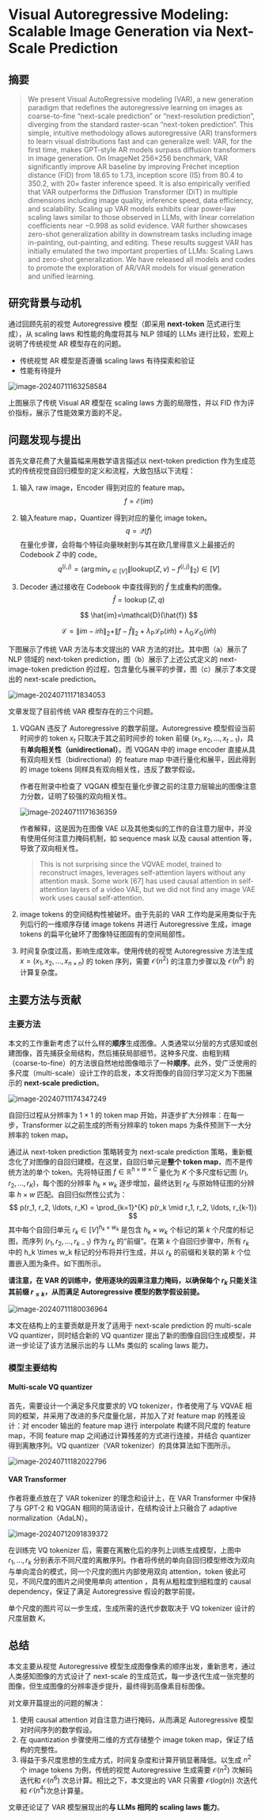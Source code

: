 # Visual Autoregressive Modeling: Scalable Image Generation via Next-Scale Prediction

## 摘要

> We present Visual AutoRegressive modeling (VAR), a new generation paradigm that redefines the autoregressive learning on images as coarse-to-fine “next-scale prediction” or “next-resolution prediction”, diverging from the standard raster-scan “next-token prediction”. This simple, intuitive methodology allows autoregressive (AR) transformers to learn visual distributions fast and can generalize well: VAR, for the first time, makes GPT-style AR models surpass diffusion transformers in image generation. On ImageNet 256×256 benchmark, VAR significantly improve AR baseline by improving Fréchet inception distance (FID) from 18.65 to 1.73, inception score (IS) from 80.4 to 350.2, with 20× faster inference speed. It is also empirically verified that VAR outperforms the Diffusion Transformer (DiT) in multiple dimensions including image quality, inference speed, data efficiency, and scalability. Scaling up VAR models exhibits clear power-law scaling laws similar to those observed in LLMs, with linear correlation coefficients near −0.998 as solid evidence. VAR further showcases zero-shot generalization ability in downstream tasks including image in-painting, out-painting, and editing. These results suggest VAR has initially emulated the two important properties of LLMs: Scaling Laws and zero-shot generalization. We have released all models and codes to promote the exploration of AR/VAR models for visual generation and unified learning.

## 研究背景与动机

通过回顾先前的视觉 Autoregressive 模型（即采用 **next-token** 范式进行生成），从 scaling laws 和性能的角度将其与 NLP 领域的 LLMs 进行比较，宏观上说明了传统视觉 AR 模型存在的问题。

- 传统视觉 AR 模型是否遵循 scaling laws 有待探索和验证
- 性能有待提升

<img src="https://raw.githubusercontent.com/bonjour-npy/Image-Hosting-Service/main/typora_imagesimage-20240711163258584.png" alt="image-20240711163258584" />

上图展示了传统 Visual AR 模型在 scaling laws 方面的局限性，并以 FID 作为评价指标，展示了性能效果方面的不足。

## 问题发现与提出

首先文章花费了大量篇幅来用数学语言描述以 next-token prediction 作为生成范式的传统视觉自回归模型的定义和流程，大致包括以下流程：

1. 输入 raw image，Encoder 得到对应的 feature map。
   $$
   f=\mathcal{E}(im)
   $$

2. 输入feature map，Quantizer 得到对应的量化 image token。
   $$
   q=\mathcal{Q}(f)
   $$
   在量化步骤，会将每个特征向量映射到与其在欧几里得意义上最接近的 Codebook $Z$ 中的 code。
   $$
   q^{(i,j)}=\left(\arg\min_{v\in[V]}\|\text{lookup}(Z,v)-f^{(i,j)}\|_2\right)\in[V]
   $$

3. Decoder 通过接收在 Codebook 中查找得到的 $\hat{f}$ 生成重构的图像。
   $$
   \hat{f}=\operatorname{lookup}(Z,q)
   $$

   $$
   \hat{im}=\mathcal{D}(\hat{f})
   $$

   $$
   \mathcal{L}=\|im-i\hat{m}\|_2+\|f-\hat{f}\|_2+\lambda_\text{P}\mathcal{L}_\text{P}(i\hat{m})+\lambda_\text{G}\mathcal{L}_\text{G}(i\hat{m})
   $$

下图展示了传统 VAR 方法与本文提出的 VAR 方法的对比。其中图（a）展示了 NLP 领域的 next-token prediction，图（b）展示了上述公式定义的 next-image-token prediction 的过程，包含量化与展平的步骤，图（c）展示了本文提出的 next-scale prediction。

![image-20240711171834053](https://raw.githubusercontent.com/bonjour-npy/Image-Hosting-Service/main/typora_imagesimage-20240711171834053.png)

文章发现了目前传统 VAR 模型存在的三个问题。

1. VQGAN 违反了 Autoregressive 的数学前提。Autoregressive 模型假设当前时间步的 token $x_t$ 只取决于其之前时间步的 token 前缀 $(x_1, x_2, ..., x_{t-1})$，具有**单向相关性（unidirectional）**。而 VQGAN 中的 image encoder 直接从具有双向相关性（bidirectional）的 feature map 中进行量化和展平，因此得到的 image tokens 同样具有双向相关性，违反了数学假设。

   作者在附录中检查了 VQGAN 模型在量化步骤之前的注意力层输出的图像注意力分数，证明了较强的双向相关性。

   ![image-20240711171636359](https://raw.githubusercontent.com/bonjour-npy/Image-Hosting-Service/main/typora_imagesimage-20240711171636359.png)

   作者解释，这是因为在图像 VAE 以及其他类似的工作的自注意力层中，并没有使用任何注意力掩码机制，如 sequence mask 以及 causal attention 等，导致了双向相关性。

   > This is not surprising since the VQVAE model, trained to reconstruct images, leverages self-attention layers without any attention mask. Some work [67] has used causal attention in self-attention layers of a video VAE, but we did not find any image VAE work uses causal self-attention.

2. image tokens 的空间结构性被破坏。由于先前的 VAR 工作均是采用类似于先列后行的一维顺序存储 image tokens 并进行 Autoregressive 生成，image tokens 的扁平化破坏了图像特征图固有的空间局部性。

3. 时间复杂度过高，影响生成效率。使用传统的视觉 Autoregressive 方法生成 $x=(x_1,x_2,\ldots,x_{n\times n})$ 的 token 序列，需要 $\mathcal{O}(n^{2})$ 的注意力步骤以及 $\mathcal{O}(n^{6})$ 的计算复杂度。

## 主要方法与贡献

### 主要方法

本文的工作重新考虑了以什么样的**顺序**生成图像。人类通常以分层的方式感知或创建图像，首先捕获全局结构，然后捕获局部细节。这种多尺度、由粗到精（coarse-to-fine）的方法很自然地给图像暗示了一种**顺序**。此外，受广泛使用的多尺度（multi-scale）设计工作的启发，本文将图像的自回归学习定义为下图展示的 **next-scale prediction**。

![image-20240711174347249](https://raw.githubusercontent.com/bonjour-npy/Image-Hosting-Service/main/typora_imagesimage-20240711174347249.png)

自回归过程从分辨率为 $1\times1$​ 的 token map 开始，并逐步扩大分辨率：在每一步，Transformer 以之前生成的所有分辨率的 token maps 为条件预测下一大分辨率的 token map。

通过从 next-token prediction 策略转变为 next-scale prediction 策略，重新概念化了对图像的自回归建模。在这里，自回归单元是**整个 token map**，而不是传统方法的单个 token。先将特征图 $f \in \mathbb{R}^{h \times w \times C}$ 量化为 $K$ 个多尺度标记图 $(r_1, r_2, \ldots, r_K)$，每个图的分辨率  $h_k \times w_k$ 逐步增加，最终达到 $r_K$ 与原始特征图的分辨率 $h \times w$ 匹配。自回归似然性公式为：
$$
p(r_1, r_2, \ldots, r_K) = \prod_{k=1}^{K} p(r_k \mid r_1, r_2, \ldots, r_{k-1})
$$
其中每个自回归单元 $r_k \in [V]^{h_k \times w_k}$ 是包含 $h_k \times w_k$ 个标记的第 $k$ 个尺度的标记图，而序列 $(r_1, r_2, \ldots, r_{k-1})$ 作为 $r_k$ 的“前缀”。在第 $k$ 个自回归步骤中，所有 $r_k$ 中的 h_k \times w_k 标记的分布将并行生成，并以 $r_k$ 的前缀和关联的第 $k$ 个位置嵌入图为条件。如下图所示。

**请注意，在 VAR 的训练中，使用逐块的因果注意力掩码，以确保每个 $r_k$ 只能关注其前缀 $r_{\leq k}$，从而满足 Autoregressive 模型的数学假设前提。**

![image-20240711180036964](https://raw.githubusercontent.com/bonjour-npy/Image-Hosting-Service/main/typora_imagesimage-20240711180036964.png)

本文在结构上的主要贡献是开发了适用于 next-scale prediction 的 multi-scale VQ quantizer，同时结合新的 VQ quantizer 提出了新的图像自回归生成模型，并进一步论证了该方法展示出的与 LLMs 类似的 scaling laws 能力。

### 模型主要结构

#### Multi-scale VQ quantizer

首先，需要设计一个满足多尺度要求的 VQ tokenizer，作者使用了与 VQVAE 相同的框架，并采用了改进的多尺度量化层，并加入了对 feature map 的残差设计：对 encoder 输出的 feature map 进行 interpolate 构建不同尺度的 feature map，不同 feature map 之间通过计算残差的方式进行连接，并结合 quantizer 得到离散序列。VQ quantizer（VAR tokenizer）的具体算法如下图所示。

![image-20240711182022796](https://raw.githubusercontent.com/bonjour-npy/Image-Hosting-Service/main/typora_imagesimage-20240711182022796.png)

#### VAR Transformer

作者将重点放在了 VAR tokenizer 的理念和设计上，在 VAR Transformer 中保持了与 GPT-2 和 VQGAN 相同的简洁设计，在结构设计上只融合了 adaptive normalization（AdaLN）。

![image-20240712091839372](https://raw.githubusercontent.com/bonjour-npy/Image-Hosting-Service/main/typora_imagesimage-20240712091839372.png)

在训练完 VQ tokenizer 后，需要在离散化后的序列上训练生成模型，上图中 $r_1,...,r_k$ 分别表示不同尺度的离散序列。作者将传统的单向自回归模型修改为双向与单向混合的模式，同一个尺度的图片内部使用双向 attention，token 彼此可见，不同尺度的图片之间使用单向 attention ，具有从粗粒度到细粒度的 causal dependency，保证了满足 Autoregressive 假设的数学前提。

单个尺度的图片可以一步生成，生成所需的迭代步数取决于 VQ tokenizer 设计的尺度层数 $K$。

## 总结

本文主要从视觉 Autoregressive 模型生成图像像素的顺序出发，重新思考，通过人类感知图像的方式设计了 next-scale 的生成范式，每一步迭代生成一张完整的图像，但生成图像的分辨率逐步提升，最终得到高像素目标图像。

对文章开篇提出的问题的解决：

1. 使用 causal attention 对自注意力进行掩码，从而满足 Autoregressive 模型对时间序列的数学假设。
2. 在 quantization 步骤使用二维的方式存储整个 image token map，保证了结构的完整性。
3. 得益于多尺度思想的生成方式，时间复杂度和计算开销显著降低。以生成 $n^2$ 个 image tokens 为例，传统的视觉 Autoregressive 生成需要 $\mathcal{O}(n^2)$ 次解码迭代和 $\mathcal{O}(n^6)$ 次总计算。相比之下，本文提出的 VAR 只需要 $\mathcal{O}(log(n))$ 次迭代和 $\mathcal{O}(n^4)$​ 次总计算量。

文章还论证了 VAR 模型展现出的**与 LLMs 相同的 scaling laws 能力**。